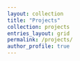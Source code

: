 ```yaml
---
layout: collection
title: "Projects"
collection: projects
entries_layout: grid
permalink: /projects/
author_profile: true
---
```

